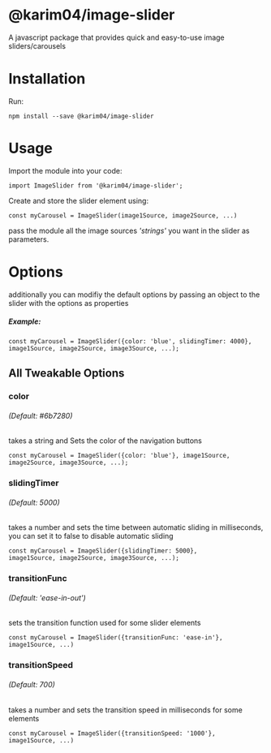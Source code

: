 # @karim04/image-slider
A javascript package that provides quick and easy-to-use image sliders/carousels
# Installation
Run:
```
npm install --save @karim04/image-slider
```
# Usage
Import the module into your code:
```
import ImageSlider from '@karim04/image-slider';
```

Create and store the slider element using:
```
const myCarousel = ImageSlider(image1Source, image2Source, ...)
```
pass the module all the image sources <em>'strings'</em> you want in the slider as parameters.
# Options
additionally you can modifiy the default options by passing an object to the slider with the options as properties <br>
##### Example:
```
const myCarousel = ImageSlider({color: 'blue', slidingTimer: 4000},
image1Source, image2Source, image3Source, ...);
```

## All Tweakable Options
### color
###### (Default: #6b7280)
takes a string and Sets the color of the navigation buttons
```
const myCarousel = ImageSlider({color: 'blue'}, image1Source, image2Source, image3Source, ...);
```
### slidingTimer
###### (Default: 5000)
takes a number and sets the time between automatic sliding in milliseconds, you can set it to false to disable automatic sliding
```
const myCarousel = ImageSlider({slidingTimer: 5000},
image1Source, image2Source, image3Source, ...);
```
### transitionFunc
###### (Default: 'ease-in-out')
sets the transition function used for some slider elements
```
const myCarousel = ImageSlider({transitionFunc: 'ease-in'}, image1Source, ...)
```

### transitionSpeed
###### (Default: 700)
takes a number and sets the transition speed in milliseconds for some elements
```
const myCarousel = ImageSlider({transitionSpeed: '1000'}, image1Source, ...)
```
